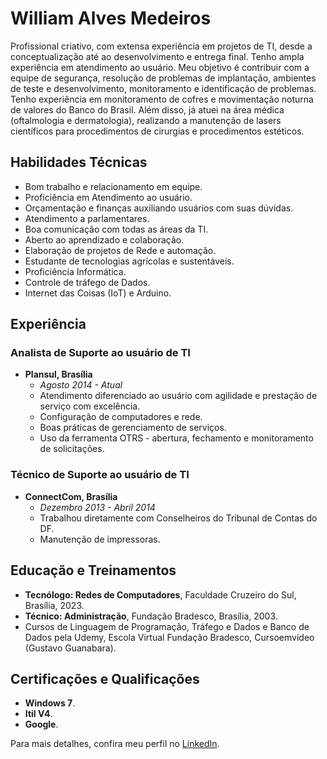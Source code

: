 # William Alves Medeiros

Profissional criativo, com extensa experiência em projetos de TI, desde a conceptualização até ao desenvolvimento e entrega final. Tenho ampla experiência em atendimento ao usuário. Meu objetivo é contribuir com a equipe de segurança, resolução de problemas de implantação, ambientes de teste e desenvolvimento, monitoramento e identificação de problemas. Tenho experiência em monitoramento de cofres e movimentação noturna de valores do Banco do Brasil. Além disso, já atuei na área médica (oftalmologia e dermatologia), realizando a manutenção de lasers científicos para procedimentos de cirurgias e procedimentos estéticos.

## Habilidades Técnicas
- Bom trabalho e relacionamento em equipe.
- Proficiência em Atendimento ao usuário.
- Orçamentação e finanças auxiliando usuários com suas dúvidas.
- Atendimento a parlamentares.
- Boa comunicação com todas as áreas da TI.
- Aberto ao aprendizado e colaboração.
- Elaboração de projetos de Rede e automação.
- Estudante de tecnologias agrícolas e sustentáveis.
- Proficiência Informática.
- Controle de tráfego de Dados.
- Internet das Coisas (IoT) e Arduino.

## Experiência
### Analista de Suporte ao usuário de TI
- **Plansul, Brasília**
  - *Agosto 2014 - Atual*
  - Atendimento diferenciado ao usuário com agilidade e prestação de serviço com excelência.
  - Configuração de computadores e rede.
  - Boas práticas de gerenciamento de serviços.
  - Uso da ferramenta OTRS - abertura, fechamento e monitoramento de solicitações.

### Técnico de Suporte ao usuário de TI
- **ConnectCom, Brasília**
  - *Dezembro 2013 - Abril 2014*
  - Trabalhou diretamente com Conselheiros do Tribunal de Contas do DF.
  - Manutenção de impressoras.

## Educação e Treinamentos
- **Tecnólogo: Redes de Computadores**, Faculdade Cruzeiro do Sul, Brasília, 2023.
- **Técnico: Administração**, Fundação Bradesco, Brasília, 2003.
- Cursos de Linguagem de Programação, Tráfego e Dados e Banco de Dados pela Udemy, Escola Virtual Fundação Bradesco, Cursoemvideo (Gustavo Guanabara).

## Certificações e Qualificações
- **Windows 7**.
- **Itil V4**.
- **Google**.

Para mais detalhes, confira meu perfil no [LinkedIn](https://www.linkedin.com/in/william-alves-medeiros-4b077249/).
